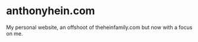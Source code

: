 # anthonyhein.com
My personal website, an offshoot of theheinfamily.com but now with a focus on me.
